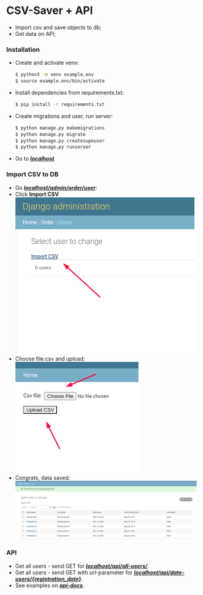 # CSV-Saver + API
- Import csv and save objects to db;
- Get data on API;

### Installation
- Create and activate venv:
    ```sh
    $ python3 -m venv example.env
    $ source example.env/bin/activate
    ```

- Install dependencies from requirements.txt:
    ```sh
    $ pip install -r requirements.txt
    ```
- Create migrations and user, run server:
    ```sh
    $ python manage.py makemigrations
    $ python manage.py migrate
    $ python manage.py createsupeuser
    $ python manage.py runserver
    ```
- Go to [***localhost***](http://127.0.0.1/admin)

### Import CSV to DB
- Go [***localhost/admin/order/user***](http://127.0.0.1:8000/admin/order/user/):
- Click **Import CSV**
![](docs/readme_1.png)
- Choose file.csv and upload:
![](docs/readme_2.png)
- Congrats, data saved:
![](docs/readme_3.png)

### API
- Get all users - send GET for [***localhost/api/all-users/***](http://127.0.0.1:8000/api/all-users/).
- Get all users - send GET with url-parameter  for [***localhost/api/date-users/{registration_date}***](http://127.0.0.1:8000/api/date-users/2018-05-28).
- See examples on [***api-docs***](https://documenter.getpostman.com/view/10930486/T1LFoAXq?version=latest).









